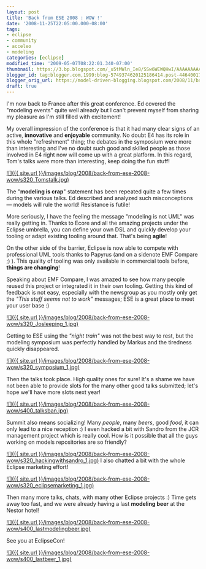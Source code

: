 ```yaml
---
layout: post
title: 'Back from ESE 2008 : WOW !'
date: '2008-11-25T22:05:00.000-08:00'
tags:
- eclipse
- community
- acceleo
- modeling
categories: [eclipse]
modified_time: '2009-05-07T08:22:01.340-07:00'
thumbnail: https://3.bp.blogspot.com/_u5tMWln_Ie8/SSw6WEWQHwI/AAAAAAAAACw/j66TGszx0ZE/s72-c/Tomstalk.jpg
blogger_id: tag:blogger.com,1999:blog-5749374620125186414.post-4464001746837740654
blogger_orig_url: https://model-driven-blogging.blogspot.com/2008/11/back-from-ese-2008-wow.html
draft: true
---
```


I'm now back to France after this great conference. Ed covered the "modeling events" quite well already but I can't prevent myself from sharing my pleasure as I'm still filled with excitement!

My overall impression of the conference is that it had many clear signs of an active, **innovative** and **enjoyable** community. No doubt E4 has its role in this whole "refreshment" thing; the debates in the symposium were more than interesting and I've no doubt such good and skilled people as those involved in E4 right now will come up with a great platform. In this regard, Tom's talks were more than interesting, keep doing the fun stuff!

[![]({{ site.url }}/images/blog/2008/back-from-ese-2008-wow/s320_Tomstalk.jpg)](https://3.bp.blogspot.com/_u5tMWln_Ie8/SSw6WEWQHwI/AAAAAAAAACw/j66TGszx0ZE/s1600-h/Tomstalk.jpg)

The "**modeling is crap**" statement has been repeated quite a few times during the various talks. Ed described and analyzed such misconceptions — models will rule the world! Resistance is futile!

More seriously, I have the feeling the message "modeling is not UML" was really getting in. Thanks to Ecore and all the amazing projects under the Eclipse umbrella, you can define your own DSL and quickly develop your tooling or adapt existing tooling around that. That's being **agile**!

On the other side of the barrier, Eclipse is now able to compete with professional UML tools thanks to Papyrus (and on a sidenote EMF Compare ;) ). This quality of tooling was only available in commercial tools before, **things are changing**!

Speaking about EMF Compare, I was amazed to see how many people reused this project or integrated it in their own tooling. Getting this kind of feedback is not easy, especially with the newsgroup as you mostly only get the _"This stuff seems not to work"_ messages; ESE is a great place to meet your user base :)

[![]({{ site.url }}/images/blog/2008/back-from-ese-2008-wow/s320_Josleeping_1.jpg)](https://4.bp.blogspot.com/_u5tMWln_Ie8/SSwy-10O2-I/AAAAAAAAABQ/jpE8HtATnew/s1600-h/Josleeping_1.jpg)

Getting to ESE using the _"night train"_ was not the best way to rest, but the modeling symposium was perfectly handled by Markus and the tiredness quickly disappeared.

[![]({{ site.url }}/images/blog/2008/back-from-ese-2008-wow/s320_symposium_1.jpg)](https://3.bp.blogspot.com/_u5tMWln_Ie8/SSw0wGO8q8I/AAAAAAAAACA/Ie3LLAang6E/s1600-h/symposium_1.jpg)

Then the talks took place. High quality ones for sure! It's a shame we have not been able to provide slots for the many other good talks submitted; let's hope we'll have more slots next year!

[![]({{ site.url }}/images/blog/2008/back-from-ese-2008-wow/s400_talksban.jpg)](https://1.bp.blogspot.com/_u5tMWln_Ie8/SSw1zTptyHI/AAAAAAAAACI/HyIsHXEennU/s1600-h/talksban.jpg)

Summit also means socializing! Many _people_, many _beers_, good _food_, it can only lead to a nice reception :) I even hacked a bit with Sandro from the JCR management project which is really cool. How is it possible that all the guys working on models repositories are so friendly?

[![]({{ site.url }}/images/blog/2008/back-from-ese-2008-wow/s320_hackingwithsandro_1.jpg)](https://4.bp.blogspot.com/_u5tMWln_Ie8/SSw2PTXwjmI/AAAAAAAAACQ/DYk8XxTYJ5A/s1600-h/hackingwithsandro_1.jpg) I also chatted a bit with the whole Eclipse marketing effort!

[![]({{ site.url }}/images/blog/2008/back-from-ese-2008-wow/s320_eclipsemarketing_1.jpg)](https://1.bp.blogspot.com/_u5tMWln_Ie8/SSw2yrwAD-I/AAAAAAAAACY/Dd67YTO-kxc/s1600-h/eclipsemarketing_1.jpg)

Then many more talks, chats, with many other Eclipse projects :) Time gets away too fast, and we were already having a last **modeling beer** at the Nestor hotel!

[![]({{ site.url }}/images/blog/2008/back-from-ese-2008-wow/s400_lastmodelingbeer.jpg)](https://4.bp.blogspot.com/_u5tMWln_Ie8/SSw38TyMD3I/AAAAAAAAACg/lb5W3OpYo5U/s1600-h/lastmodelingbeer.jpg)

See you at EclipseCon!

[![]({{ site.url }}/images/blog/2008/back-from-ese-2008-wow/s400_lastbeer_1.jpg)](https://2.bp.blogspot.com/_u5tMWln_Ie8/SSw4UXRKL4I/AAAAAAAAACo/fotIk7FwEOA/s1600-h/lastbeer_1.jpg)


